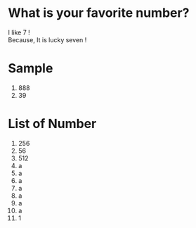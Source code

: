 # What is your favorite number?
I like 7 !  
Because, It is lucky seven !  

# Sample  
1. 888  
2. 39

# List of Number
1. 256  
2. 56   
3. 512
4. a   
5. a   
6. a   
7. a  
8. a  
9. a  
10. a
11. 1
